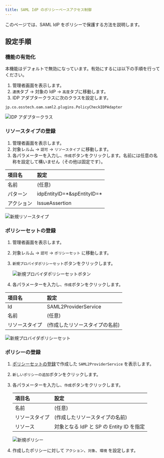 ```yaml
---
title: SAML IdP のポリシーベースアクセス制御
---
```

このページでは、SAML IdP をポリシーで保護する方法を説明します。

## 設定手順

### 機能の有効化

本機能はデフォルトで無効になっています。有効にするには以下の手順を行ってください。

1. 管理者画面を表示します。
2. `連携`タブ → 対象の IdP → `高度`タブに移動します。
3. IDP アダプタークラスに次のクラスを設定します。
~~~
jp.co.osstech.oam.saml2.plugins.PolicyCheckIDPAdapter
~~~

![IDP アダプタークラス](../../images/ja/saml2/saml2-policy-idpadapter.png "IDP アダプタークラス")

### リソースタイプの登録

1. 管理者画面を表示します。
2. 対象レルム → `認可` → `リソースタイプ` に移動します。
3. 各パラメーターを入力し、`作成`ボタンをクリックします。名前には任意の名称を設定して構いません（その他は固定です）。

| 項目名| 設定 |
|:---------------------|:---------------------------------------------|
| 名前 | (任意) |
| パターン | idpEntityID=\*&spEntityID=\* |
| アクション | IssueAssertion |

![新規リソースタイプ](../../images/ja/saml2/saml2-policy-resource-type.png "新規リソースタイプ")

### ポリシーセットの登録

1. 管理者画面を表示します。
2. 対象レルム → `認可` → `ポリシーセット` に移動します。
3. `新規プロバイダポリシーセット`ボタンをクリックします。

   ![新規プロバイダポリシーセットボタン](../../images/ja/saml2/saml2-policy-policyset1.png "新規プロバイダポリシーセットボタン")

4. 各パラメーターを入力し、`作成`ボタンをクリックします。

| 項目名| 設定 |
|:---------------------|:---------------------------------------------|
| Id | SAML2ProviderService |
| 名前 | (任意) |
| リソースタイプ | (作成したリソースタイプの名前) |

![新規プロバイダポリシーセット](../../images/ja/saml2/saml2-policy-policyset2.png "新規プロバイダポリシーセット")

### ポリシーの登録

1. [ポリシーセットの登録](#ポリシーセットの登録)で作成した `SAML2ProviderService` を表示します。
2. `新しいポリシーの追加`ボタンをクリックします。
3. 各パラメーターを入力し、`作成`ボタンをクリックします。

   | 項目名| 設定 |
   |:---------------------|:---------------------------------------------|
   | 名前 | (任意) |
   | リソースタイプ | (作成したリソースタイプの名前) |
   | リソース | 対象となる IdP と SP の Entity ID を指定 |

   ![新規ポリシー](../../images/ja/saml2/saml2-policy-policy1.png "新規ポリシー")

4. 作成したポリシーに対して `アクション`、`対象`、`環境` を設定します。


